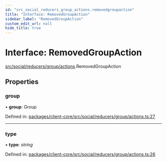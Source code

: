 ```yaml
---
id: "src_social_reducers_group_actions.removedgroupaction"
title: "Interface: RemovedGroupAction"
sidebar_label: "RemovedGroupAction"
custom_edit_url: null
hide_title: true
---
```


# Interface: RemovedGroupAction

[src/social/reducers/group/actions](../modules/src_social_reducers_group_actions.md).RemovedGroupAction

## Properties

### group

• **group**: Group

Defined in: [packages/client-core/src/social/reducers/group/actions.ts:27](https://github.com/xr3ngine/xr3ngine/blob/673ad6a5f/packages/client-core/src/social/reducers/group/actions.ts#L27)

___

### type

• **type**: *string*

Defined in: [packages/client-core/src/social/reducers/group/actions.ts:26](https://github.com/xr3ngine/xr3ngine/blob/673ad6a5f/packages/client-core/src/social/reducers/group/actions.ts#L26)
